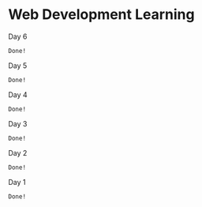 # Web Development Learning

  Day 6

    Done!

  Day 5

    Done!

  Day 4

    Done!

 Day 3

    Done!

 Day 2

    Done!

 Day 1

    Done!
